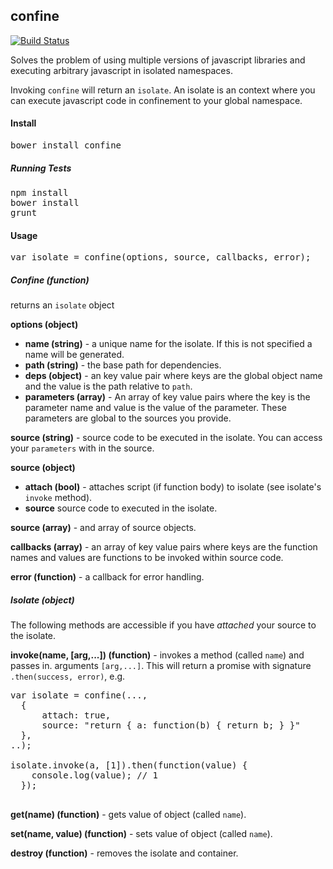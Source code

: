 confine
--

[![Build Status](https://travis-ci.org/nchinan/confine.svg)](https://travis-ci.org/nchinan/confine)

Solves the problem of using multiple versions of javascript libraries and executing arbitrary javascript in isolated namespaces.

Invoking `confine` will return an `isolate`.  An isolate is an context where you can execute javascript code in confinement to your global namespace.

#### Install

<pre>
bower install confine
</pre>

##### Running Tests

<pre>
npm install
bower install
grunt
</pre>

#### Usage

<pre>
var isolate = confine(options, source, callbacks, error);
</pre>

##### <em>Confine (function)</em>

returns an `isolate` object

<b>options (object)</b>

* <b>name (string)</b> - a unique name for the isolate.  If this is not specified a name will be generated.
* <b>path (string)</b> - the base path for dependencies.
* <b>deps (object)</b> - an key value pair where keys are the global object name and the value is the path relative to `path`.
* <b>parameters (array)</b> - An array of key value pairs where the key is the parameter name and value is the value of the parameter.  These parameters are global to the sources you provide.

<b>source (string)</b> - source code to be executed in the isolate.  You can access your `parameters` with in the source.

<b>source (object)</b>

  * <b>attach (bool)</b> - attaches script (if function body) to isolate (see isolate's `invoke` method).
  * <b>source</b> source code to executed in the isolate.

<b>source (array)</b> - and array of source objects.

<b>callbacks (array)</b> - an array of key value pairs where keys are the function names and values are functions to be invoked within source code.

<b>error (function)</b> - a callback for error handling.

##### <em>Isolate (object)</em>

The following methods are accessible if you have <em>attached</em> your source to the isolate.

<b>invoke(name, [arg,...]) (function)</b> - invokes a method (called `name`) and passes in. arguments `[arg,...]`. This will return a promise with signature `.then(success, error)`, e.g.
<pre>
var isolate = confine(...,
  {
      attach: true,
      source: "return { a: function(b) { return b; } }"
  },
..);

isolate.invoke(a, [1]).then(function(value) {
    console.log(value); // 1
  });

</pre>

<b>get(name) (function)</b> - gets value of object (called `name`).

<b>set(name, value) (function)</b> - sets value of object (called `name`).

<b>destroy (function)</b> - removes the isolate and container.

</table>
